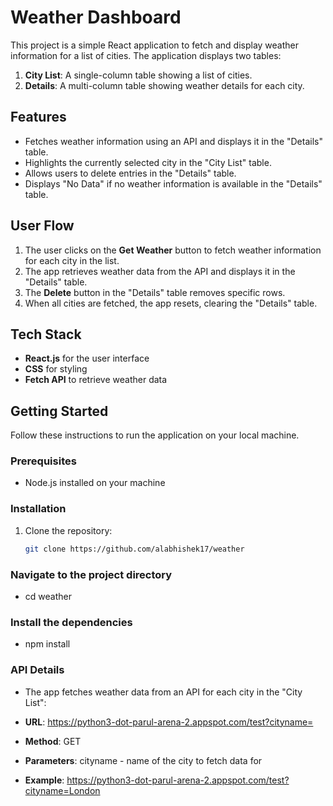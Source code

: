 # Weather Dashboard

This project is a simple React application to fetch and display weather information for a list of cities. The application displays two tables:
1. **City List**: A single-column table showing a list of cities.
2. **Details**: A multi-column table showing weather details for each city.

## Features

- Fetches weather information using an API and displays it in the "Details" table.
- Highlights the currently selected city in the "City List" table.
- Allows users to delete entries in the "Details" table.
- Displays "No Data" if no weather information is available in the "Details" table.

## User Flow

1. The user clicks on the **Get Weather** button to fetch weather information for each city in the list.
2. The app retrieves weather data from the API and displays it in the "Details" table.
3. The **Delete** button in the "Details" table removes specific rows.
4. When all cities are fetched, the app resets, clearing the "Details" table.

## Tech Stack

- **React.js** for the user interface
- **CSS** for styling
- **Fetch API** to retrieve weather data

## Getting Started

Follow these instructions to run the application on your local machine.

### Prerequisites

- Node.js installed on your machine

### Installation

1. Clone the repository:
   ```bash
   git clone https://github.com/alabhishek17/weather

### Navigate to the project directory
- cd weather

### Install the dependencies
- npm install

### API Details
- The app fetches weather data from an API for each city in the "City List":

- **URL**: https://python3-dot-parul-arena-2.appspot.com/test?cityname=<city-name>
- **Method**: GET
- **Parameters**: cityname - name of the city to fetch data for

- **Example**: https://python3-dot-parul-arena-2.appspot.com/test?cityname=London